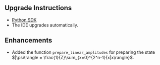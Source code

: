 ## Upgrade Instructions

-   [Python SDK](../classiq_101/registration_installations.md/#platform-version-updates)
-   The IDE upgrades automatically.

## Enhancements

-   Added the function `prepare_linear_amplitudes` for preparing the state $|\psi\rangle = \frac{1}{Z}\sum_{x=0}^{2^n-1}{x|x\rangle}$.
